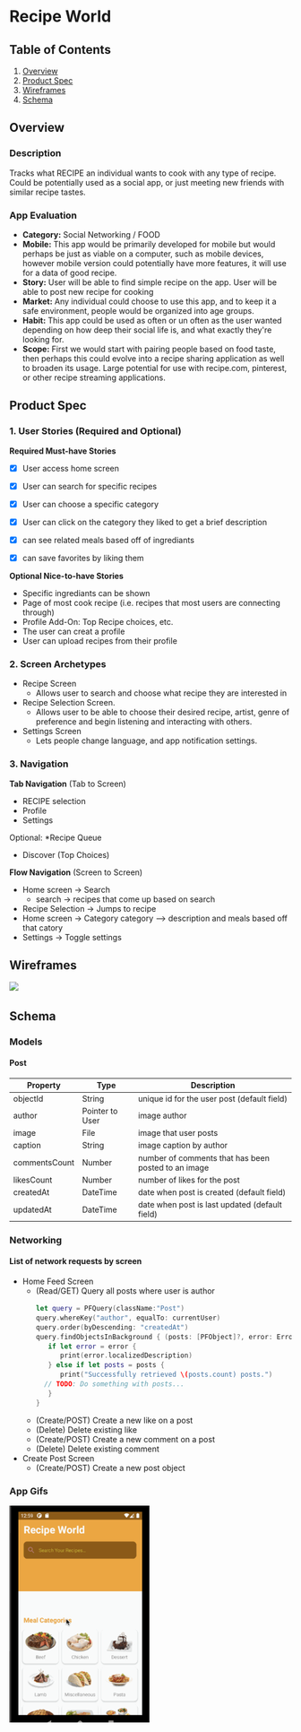 # Recipe World

## Table of Contents
1. [Overview](#Overview)
1. [Product Spec](#Product-Spec)
1. [Wireframes](#Wireframes)
1. [Schema](#Schema)

## Overview
### Description
Tracks what RECIPE an individual wants to cook with any type of recipe.  Could be potentially used as a social app, or just meeting new friends with similar recipe tastes.

### App Evaluation
- **Category:** Social Networking / FOOD
- **Mobile:** This app would be primarily developed for mobile but would perhaps be just as viable on a computer, such as mobile devices, however mobile version could potentially have more features, it will use for a data of good recipe.
- **Story:** User will be able to find simple recipe on the app. User will be able to post new recipe for cooking
- **Market:** Any individual could choose to use this app, and to keep it a safe environment, people would be organized into age groups.
- **Habit:** This app could be used as often or un often as the user wanted depending on how deep their social life is, and what exactly they're looking for.
- **Scope:** First we would start with pairing people based on food  taste, then perhaps this could evolve into a recipe sharing application as well to broaden its usage. Large potential for use with recipe.com, pinterest, or other recipe streaming applications.

## Product Spec
### 1. User Stories (Required and Optional)

**Required Must-have Stories**

- [X] User access home screen
- [X] User can search for specific recipes
- [X] User can choose a specific category
- [X] User can click on the category they liked to get a brief description
- [X] can see related meals based off of ingrediants
- [X] can save favorites by liking them


**Optional Nice-to-have Stories**

* Specific ingrediants can be shown
* Page of most cook recipe (i.e. recipes that most users are connecting through)
* Profile Add-On: Top Recipe choices, etc.
* The user can creat a profile
* User can upload recipes from their profile

### 2. Screen Archetypes

* Recipe Screen 
   * Allows user to search and choose what recipe they are interested in
* Recipe Selection Screen.
   * Allows user to be able to choose their desired recipe, artist, genre of preference and begin listening and interacting with others.
* Settings Screen
   * Lets people change language, and app notification settings.

### 3. Navigation

**Tab Navigation** (Tab to Screen)

* RECIPE selection
* Profile
* Settings

Optional:
*Recipe Queue
* Discover (Top Choices)

**Flow Navigation** (Screen to Screen)
* Home screen -> Search
  * search -> recipes that come up based on search
* Recipe Selection -> Jumps to recipe
* Home screen -> Category
  category --> description and meals based off that catory
* Settings -> Toggle settings

## Wireframes
<img src="IMG_3986.HEIC.pdf" width=800><br>


## Schema 
### Models
#### Post

   | Property      | Type     | Description |
   | ------------- | -------- | ------------|
   | objectId      | String   | unique id for the user post (default field) |
   | author        | Pointer to User| image author |
   | image         | File     | image that user posts |
   | caption       | String   | image caption by author |
   | commentsCount | Number   | number of comments that has been posted to an image |
   | likesCount    | Number   | number of likes for the post |
   | createdAt     | DateTime | date when post is created (default field) |
   | updatedAt     | DateTime | date when post is last updated (default field) |
### Networking
#### List of network requests by screen
   - Home Feed Screen
      - (Read/GET) Query all posts where user is author
         ```swift
         let query = PFQuery(className:"Post")
         query.whereKey("author", equalTo: currentUser)
         query.order(byDescending: "createdAt")
         query.findObjectsInBackground { (posts: [PFObject]?, error: Error?) in
            if let error = error { 
               print(error.localizedDescription)
            } else if let posts = posts {
               print("Successfully retrieved \(posts.count) posts.")
           // TODO: Do something with posts...
            }
         }
         ```
      - (Create/POST) Create a new like on a post
      - (Delete) Delete existing like
      - (Create/POST) Create a new comment on a post
      - (Delete) Delete existing comment
   - Create Post Screen
      - (Create/POST) Create a new post object
 
   
### App Gifs
<img src="RecipeWorld.gif" width=250>
